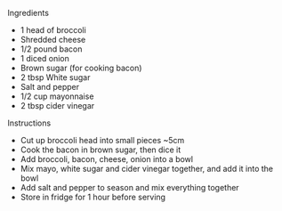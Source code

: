 Ingredients
- 1 head of broccoli
- Shredded cheese 
- 1/2 pound bacon
- 1 diced onion
- Brown sugar (for cooking bacon) 
- 2 tbsp White sugar 
- Salt and pepper
- 1/2 cup mayonnaise
- 2 tbsp cider vinegar

Instructions
- Cut up broccoli head into small pieces ~5cm 
- Cook the bacon in brown sugar, then dice it 
- Add broccoli, bacon, cheese, onion into a bowl 
- Mix mayo, white sugar and cider vinegar together, and add it into the bowl 
- Add salt and pepper to season and mix everything together
- Store in fridge for 1 hour before serving 
